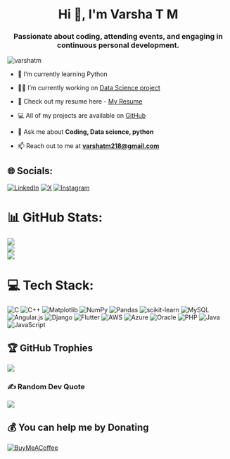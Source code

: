 <h1 align="center">Hi 👋, I'm Varsha T M</h1>
<h3 align="center">Passionate about coding, attending events, and engaging in continuous personal development. </h3>

<p align="left"> <img src="https://komarev.com/ghpvc/?username=varshatm218&label=Profile%20views&color=0e75b6&style=flat" alt="varshatm" /> </p>

- 🌱 I’m currently learning Python

- 👨‍💻 I’m currently working on [Data Science project](https://github.com/Varshatm218/datascienceproject1)

- 📑 Check out my resume here - [My Resume](https://drive.google.com/file/d/1kAyTNCpY8hbHKJKZqc-edg_uehkqLLdU/view?usp=drivesdk)

- 💻 All of my projects are available on [GitHub](https://github.com/varshatm218)

- 💬 Ask me about **Coding, Data science, python**

- 📫 Reach out to me at **varshatm218@gmail.com**

## 🌐 Socials:
[![LinkedIn](https://img.shields.io/badge/LinkedIn-%230077B5.svg?logo=linkedin&logoColor=white)](https://linkedin.com/in/https://www.linkedin.com/in/varshatm218) [![X](https://img.shields.io/badge/X-black.svg?logo=X&logoColor=white)](https://x.com/https://twitter.com/varsha_TM218?s=09) [![Instagram](https://img.shields.io/badge/Instagram-%23E4405F.svg?logo=Instagram&logoColor=white)](https://instagram.com/https://www.instagram.com/_va.r.sha_/) 

# 📊 GitHub Stats:
![](https://github-readme-stats.vercel.app/api?username=varshatm218&theme=default_repocard&hide_border=true&include_all_commits=false&count_private=false)<br/>
![](https://github-readme-streak-stats.herokuapp.com/?user=varshatm218&theme=default_repocard&hide_border=true)<br/>
![](https://github-readme-stats.vercel.app/api/top-langs/?username=varshatm218&theme=default_repocard&hide_border=true&include_all_commits=false&count_private=false&layout=compact)


# 💻 Tech Stack:
![C](https://img.shields.io/badge/c-%2300599C.svg?style=for-the-badge&logo=c&logoColor=white) ![C++](https://img.shields.io/badge/c++-%2300599C.svg?style=for-the-badge&logo=c%2B%2B&logoColor=white) ![Matplotlib](https://img.shields.io/badge/Matplotlib-%23ffffff.svg?style=for-the-badge&logo=Matplotlib&logoColor=black) ![NumPy](https://img.shields.io/badge/numpy-%23013243.svg?style=for-the-badge&logo=numpy&logoColor=white) ![Pandas](https://img.shields.io/badge/pandas-%23150458.svg?style=for-the-badge&logo=pandas&logoColor=white) ![scikit-learn](https://img.shields.io/badge/scikit--learn-%23F7931E.svg?style=for-the-badge&logo=scikit-learn&logoColor=white) ![MySQL](https://img.shields.io/badge/mysql-4479A1.svg?style=for-the-badge&logo=mysql&logoColor=white) ![Angular.js](https://img.shields.io/badge/angular.js-%23E23237.svg?style=for-the-badge&logo=angularjs&logoColor=white) ![Django](https://img.shields.io/badge/django-%23092E20.svg?style=for-the-badge&logo=django&logoColor=white) ![Flutter](https://img.shields.io/badge/Flutter-%2302569B.svg?style=for-the-badge&logo=Flutter&logoColor=white) ![AWS](https://img.shields.io/badge/AWS-%23FF9900.svg?style=for-the-badge&logo=amazon-aws&logoColor=white) ![Azure](https://img.shields.io/badge/azure-%230072C6.svg?style=for-the-badge&logo=microsoftazure&logoColor=white) ![Oracle](https://img.shields.io/badge/Oracle-F80000?style=for-the-badge&logo=oracle&logoColor=white) ![PHP](https://img.shields.io/badge/php-%23777BB4.svg?style=for-the-badge&logo=php&logoColor=white) ![Java](https://img.shields.io/badge/java-%23ED8B00.svg?style=for-the-badge&logo=openjdk&logoColor=white) ![JavaScript](https://img.shields.io/badge/javascript-%23323330.svg?style=for-the-badge&logo=javascript&logoColor=%23F7DF1E)

## 🏆 GitHub Trophies
![](https://github-profile-trophy.vercel.app/?username=varshatm218&theme=default_repocard&no-frame=true&no-bg=true&margin-w=4)

### ✍️ Random Dev Quote
![](https://quotes-github-readme.vercel.app/api?type=horizontal&theme=dark)

  ## 💰 You can help me by Donating
  [![BuyMeACoffee](https://img.shields.io/badge/Buy%20Me%20a%20Coffee-ffdd00?style=for-the-badge&logo=buy-me-a-coffee&logoColor=black)](https://buymeacoffee.com/Varsha) 

